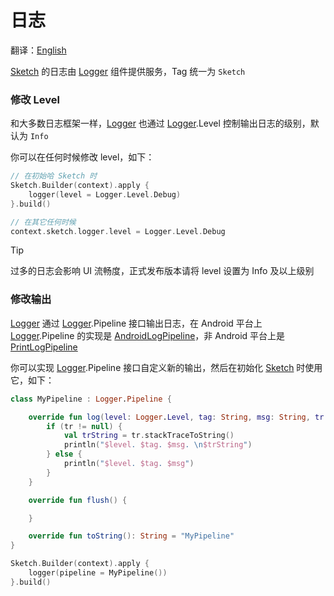 # 日志

翻译：[English](log.md)

[Sketch] 的日志由 [Logger] 组件提供服务，Tag 统一为 `Sketch`

### 修改 Level

和大多数日志框架一样，[Logger] 也通过 [Logger].Level 控制输出日志的级别，默认为 `Info`

你可以在任何时候修改 level，如下：

```kotlin
// 在初始哈 Sketch 时
Sketch.Builder(context).apply {
    logger(level = Logger.Level.Debug)
}.build()

// 在其它任何时候
context.sketch.logger.level = Logger.Level.Debug
```

> [!TIP]
> 过多的日志会影响 UI 流畅度，正式发布版本请将 level 设置为 Info 及以上级别

### 修改输出

[Logger] 通过 [Logger].Pipeline 接口输出日志，在 Android 平台上 [Logger].Pipeline
的实现是 [AndroidLogPipeline]，非 Android 平台上是 [PrintLogPipeline]

你可以实现 [Logger].Pipeline 接口自定义新的输出，然后在初始化 [Sketch] 时使用它，如下：

```kotlin
class MyPipeline : Logger.Pipeline {

    override fun log(level: Logger.Level, tag: String, msg: String, tr: Throwable?) {
        if (tr != null) {
            val trString = tr.stackTraceToString()
            println("$level. $tag. $msg. \n$trString")
        } else {
            println("$level. $tag. $msg")
        }
    }

    override fun flush() {

    }

    override fun toString(): String = "MyPipeline"
}

Sketch.Builder(context).apply {
    logger(pipeline = MyPipeline())
}.build()
```

[Sketch]: ../../sketch-core/src/commonMain/kotlin/com/github/panpf/sketch/Sketch.common.kt

[Logger]: ../../sketch-core/src/commonMain/kotlin/com/github/panpf/sketch/util/Logger.common.kt

[AndroidLogPipeline]: ../../sketch-core/src/androidMain/kotlin/com/github/panpf/sketch/util/Logger.android.kt

[PrintLogPipeline]: ../../sketch-core/src/nonAndroidMain/kotlin/com/github/panpf/sketch/util/Logger.nonAndroid.kt